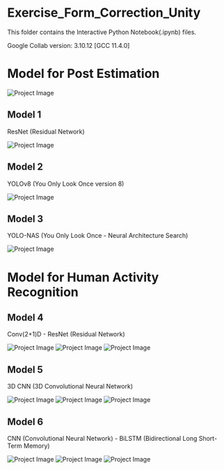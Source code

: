 # Exercise_Form_Correction_Unity

This folder contains the Interactive Python Notebook(.ipynb) files. 

Google Collab version: 3.10.12 [GCC 11.4.0]

# Model for Post Estimation

![Project Image](https://github.com/Abyza/Project_Exercise_Posture_Correction/blob/main/Research_Paper/images_main/summary/post_estimation_summary.png)

## Model 1
ResNet (Residual Network)

![Project Image](https://github.com/Abyza/Project_Exercise_Posture_Correction/blob/main/Research_Paper/Image_Results/output_ResNet.jpg)

## Model 2
YOLOv8 (You Only Look Once version 8)

![Project Image](https://github.com/Abyza/Project_Exercise_Posture_Correction/blob/main/Research_Paper/Image_Results/output_YOLOv8.jpg)

## Model 3
YOLO-NAS (You Only Look Once - Neural Architecture Search)

![Project Image](https://github.com/Abyza/Project_Exercise_Posture_Correction/blob/main/Research_Paper/Image_Results/output_YOLO_NAS.jpg)

# Model for Human Activity Recognition

## Model 4
Conv(2+1)D - ResNet (Residual Network)

![Project Image](https://github.com/Abyza/Project_Exercise_Posture_Correction/blob/main/Research_Paper/Image_Results/Conv(2+1)D-ResNet_PushUps.gif)
![Project Image](https://github.com/Abyza/Project_Exercise_Posture_Correction/blob/main/Research_Paper/Image_Results/Conv(2+1)D-ResNet_Lunges.gif)
![Project Image](https://github.com/Abyza/Project_Exercise_Posture_Correction/blob/main/Research_Paper/Image_Results/Conv(2+1)D-ResNet_Squats.gif)

## Model 5
3D CNN (3D Convolutional Neural Network)

![Project Image](https://github.com/Abyza/Project_Exercise_Posture_Correction/blob/main/Research_Paper/Image_Results/3DCNN_PushUps.gif)
![Project Image](https://github.com/Abyza/Project_Exercise_Posture_Correction/blob/main/Research_Paper/Image_Results/3DCNN_Lunges.gif)
![Project Image](https://github.com/Abyza/Project_Exercise_Posture_Correction/blob/main/Research_Paper/Image_Results/3DCNN_Squats.gif)

## Model 6
CNN (Convolutional Neural Network) - BiLSTM (Bidirectional Long Short-Term Memory)

![Project Image](https://github.com/Abyza/Project_Exercise_Posture_Correction/blob/main/Research_Paper/Image_Results/CNN-BiLSTM_PushUps.gif)
![Project Image](https://github.com/Abyza/Project_Exercise_Posture_Correction/blob/main/Research_Paper/Image_Results/CNN-BiLSTM_Lunges.gif)
![Project Image](https://github.com/Abyza/Project_Exercise_Posture_Correction/blob/main/Research_Paper/Image_Results/CNN-BiLSTM_Squats.gif)

